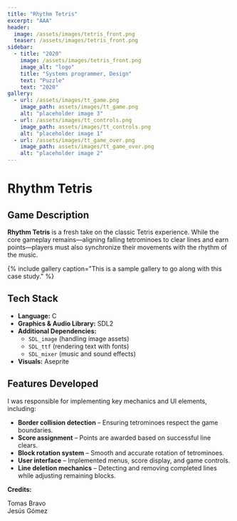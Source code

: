 ```yaml
---
title: "Rhythm Tetris"
excerpt: "AAA"
header:
  image: /assets/images/tetris_front.png
  teaser: /assets/images/tetris_front.png
sidebar:
  - title: "2020"
    image: /assets/images/tetris_front.png
    image_alt: "logo"
    title: "Systems programmer, Design"
    text: "Puzzle"
    text: "2020"
gallery:
  - url: /assets/images/tt_game.png
    image_path: assets/images/tt_game.png
    alt: "placeholder image 3"
  - url: /assets/images/tt_controls.png
    image_path: assets/images/tt_controls.png
    alt: "placeholder image 1"
  - url: /assets/images/tt_game_over.png
    image_path: assets/images/tt_game_over.png
    alt: "placeholder image 2"
---
```


# Rhythm Tetris

## Game Description
**Rhythm Tetris** is a fresh take on the classic Tetris experience. While the core gameplay remains—aligning falling tetrominoes to clear lines and earn points—players must also synchronize their movements with the rhythm of the music. 

{% include gallery caption="This is a sample gallery to go along with this case study." %}

## Tech Stack
- **Language:** C
- **Graphics & Audio Library:** SDL2
- **Additional Dependencies:**
  - `SDL_image` (handling image assets)
  - `SDL_ttf` (rendering text with fonts)
  - `SDL_mixer` (music and sound effects)
- **Visuals:** Aseprite

## Features Developed
I was responsible for implementing key mechanics and UI elements, including:
- **Border collision detection** – Ensuring tetrominoes respect the game boundaries.
- **Score assignment** – Points are awarded based on successful line clears.
- **Block rotation system** – Smooth and accurate rotation of tetrominoes.
- **User interface** – Implemented menus, score display, and game controls.
- **Line deletion mechanics** – Detecting and removing completed lines while adjusting remaining blocks.


**Credits:**

Tomas Bravo \
Jesús Gómez 